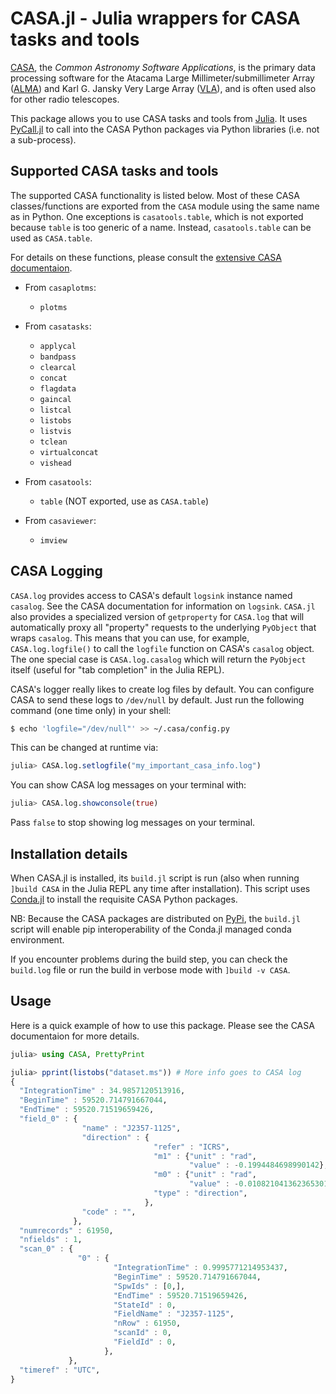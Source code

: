 # CASA.jl - Julia wrappers for CASA tasks and tools

[CASA](https://casa.nrao.edu/), the *Common Astronomy Software Applications*,
is the primary data processing software for the Atacama Large
Millimeter/submillimeter Array
([ALMA](https://public.nrao.edu/telescopes/alma/)) and Karl G. Jansky Very
Large Array ([VLA](https://public.nrao.edu/venue/the-very-large-array/)), and
is often used also for other radio telescopes.

This package allows you to use CASA tasks and tools from
[Julia](https://julialang.org/).  It uses
[PyCall.jl](https://github.com/JuliaPy/PyCall.jl) to call into the CASA Python
packages via Python libraries (i.e. not a sub-process).

## Supported CASA tasks and tools

The supported CASA functionality is listed below.  Most of these CASA
classes/functions are exported from the `CASA` module using the same name as in
Python.  One exceptions is `casatools.table`, which is not exported because
`table` is too generic of a name.  Instead, `casatools.table` can be used as
`CASA.table`.

For details on these functions, please consult the [extensive CASA
documentaion](https://casadocs.readthedocs.io/en/stable/).

- From `casaplotms`:
  - `plotms`

- From `casatasks`:
  - `applycal`
  - `bandpass`
  - `clearcal`
  - `concat`
  - `flagdata`
  - `gaincal`
  - `listcal`
  - `listobs`
  - `listvis`
  - `tclean`
  - `virtualconcat`
  - `vishead`

- From `casatools`:
  - `table` (NOT exported, use as `CASA.table`)

- From `casaviewer`:
  - `imview`

## CASA Logging

`CASA.log` provides access to CASA's default `logsink` instance named
`casalog`.  See the CASA documentation for information on `logsink`.  `CASA.jl`
also provides a specialized version of `getproperty` for `CASA.log` that will
automatically proxy all "property" requests to the underlying `PyObject` that
wraps `casalog`.  This means that you can use, for example,
`CASA.log.logfile()` to call the `logfile` function on CASA's `casalog` object.
The one special case is `CASA.log.casalog` which will return the `PyObject`
itself (useful for "tab completion" in the Julia REPL).

CASA's logger really likes to create log files by default.  You can configure
CASA to send these logs to `/dev/null` by default.  Just run the following
command (one time only) in your shell:

```bash
$ echo 'logfile="/dev/null"' >> ~/.casa/config.py
```

This can be changed at runtime via:

```julia
julia> CASA.log.setlogfile("my_important_casa_info.log")
```

You can show CASA log messages on your terminal with:

```julia
julia> CASA.log.showconsole(true)
```

Pass `false` to stop showing log messages on your terminal.

## Installation details

When CASA.jl is installed, its `build.jl` script is run (also when running
`]build CASA` in the Julia REPL any time after installation).  This script uses
[Conda.jl](https://github.com/JuliaPy/Conda.jl) to install the requisite CASA
Python packages.

NB: Because the CASA packages are distributed on [PyPi](https://pypi.org), the
`build.jl` script will enable pip interoperability of the Conda.jl managed
conda environment.

If you encounter problems during the build step, you can check the `build.log`
file or run the build in verbose mode with `]build -v CASA`.

## Usage

Here is a quick example of how to use this package.  Please see the CASA
documentaion for more details.

```julia
julia> using CASA, PrettyPrint

julia> pprint(listobs("dataset.ms")) # More info goes to CASA log
{
  "IntegrationTime" : 34.9857120513916,
  "BeginTime" : 59520.714791667044,
  "EndTime" : 59520.71519659426,
  "field_0" : {
                "name" : "J2357-1125",
                "direction" : {
                                "refer" : "ICRS",
                                "m1" : {"unit" : "rad",
                                        "value" : -0.1994484698990142},
                                "m0" : {"unit" : "rad",
                                        "value" : -0.010821041362365301},
                                "type" : "direction",
                              },
                "code" : "",
              },
  "numrecords" : 61950,
  "nfields" : 1,
  "scan_0" : {
               "0" : {
                       "IntegrationTime" : 0.9995771214953437,
                       "BeginTime" : 59520.714791667044,
                       "SpwIds" : [0,],
                       "EndTime" : 59520.71519659426,
                       "StateId" : 0,
                       "FieldName" : "J2357-1125",
                       "nRow" : 61950,
                       "scanId" : 0,
                       "FieldId" : 0,
                     },
             },
  "timeref" : "UTC",
}
```
